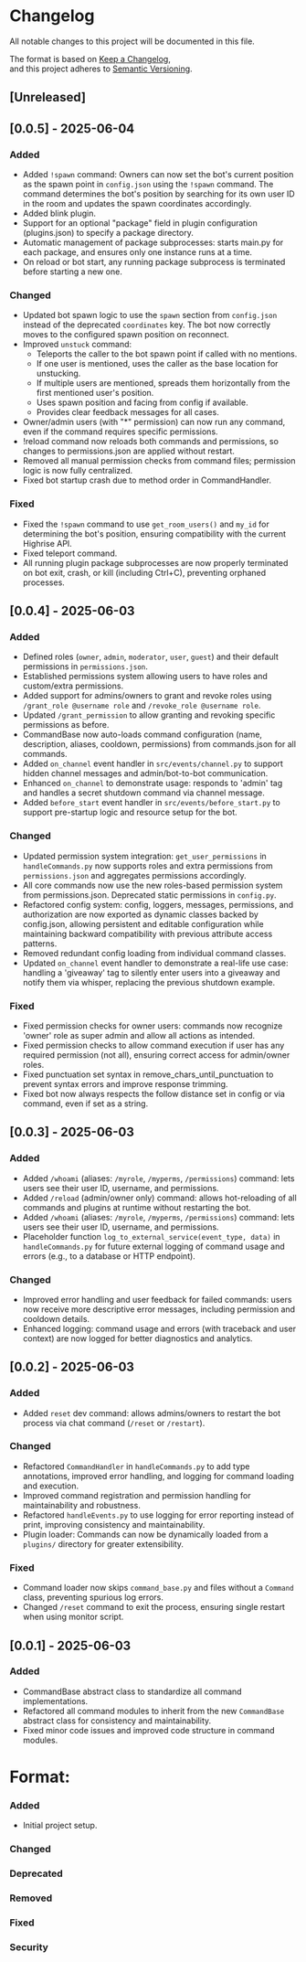# Changelog

All notable changes to this project will be documented in this file.

The format is based on [Keep a Changelog](https://keepachangelog.com/en/1.0.0/),  
and this project adheres to [Semantic Versioning](https://semver.org/spec/v2.0.0.html).

## [Unreleased]

## [0.0.5] - 2025-06-04

### Added
- Added `!spawn` command: Owners can now set the bot's current position as the spawn point in `config.json` using the `!spawn` command. The command determines the bot's position by searching for its own user ID in the room and updates the spawn coordinates accordingly.
- Added blink plugin.
- Support for an optional "package" field in plugin configuration (plugins.json) to specify a package directory.
- Automatic management of package subprocesses: starts main.py for each package, and ensures only one instance runs at a time.
- On reload or bot start, any running package subprocess is terminated before starting a new one.

### Changed
- Updated bot spawn logic to use the `spawn` section from `config.json` instead of the deprecated `coordinates` key. The bot now correctly moves to the configured spawn position on reconnect.
- Improved `unstuck` command:
  - Teleports the caller to the bot spawn point if called with no mentions.
  - If one user is mentioned, uses the caller as the base location for unstucking.
  - If multiple users are mentioned, spreads them horizontally from the first mentioned user's position.
  - Uses spawn position and facing from config if available.
  - Provides clear feedback messages for all cases.
- Owner/admin users (with "*" permission) can now run any command, even if the command requires specific permissions.
- !reload command now reloads both commands and permissions, so changes to permissions.json are applied without restart.
- Removed all manual permission checks from command files; permission logic is now fully centralized.
- Fixed bot startup crash due to method order in CommandHandler.

### Fixed
- Fixed the `!spawn` command to use `get_room_users()` and `my_id` for determining the bot's position, ensuring compatibility with the current Highrise API.
- Fixed teleport command.
- All running plugin package subprocesses are now properly terminated on bot exit, crash, or kill (including Ctrl+C), preventing orphaned processes.

## [0.0.4] - 2025-06-03

### Added
- Defined roles (`owner`, `admin`, `moderator`, `user`, `guest`) and their default permissions in `permissions.json`.
- Established permissions system allowing users to have roles and custom/extra permissions.
- Added support for admins/owners to grant and revoke roles using `/grant_role @username role` and `/revoke_role @username role`.
- Updated `/grant_permission` to allow granting and revoking specific permissions as before.
- CommandBase now auto-loads command configuration (name, description, aliases, cooldown, permissions) from commands.json for all commands.
- Added `on_channel` event handler in `src/events/channel.py` to support hidden channel messages and admin/bot-to-bot communication.
- Enhanced `on_channel` to demonstrate usage: responds to 'admin' tag and handles a secret shutdown command via channel message.
- Added `before_start` event handler in `src/events/before_start.py` to support pre-startup logic and resource setup for the bot.

### Changed
- Updated permission system integration: `get_user_permissions` in `handleCommands.py` now supports roles and extra permissions from `permissions.json` and aggregates permissions accordingly.
- All core commands now use the new roles-based permission system from permissions.json. Deprecated static permissions in `config.py`.
- Refactored config system: config, loggers, messages, permissions, and authorization are now exported as dynamic classes backed by config.json, allowing persistent and editable configuration while maintaining backward compatibility with previous attribute access patterns.
- Removed redundant config loading from individual command classes.
- Updated `on_channel` event handler to demonstrate a real-life use case: handling a 'giveaway' tag to silently enter users into a giveaway and notify them via whisper, replacing the previous shutdown example.

### Fixed
- Fixed permission checks for owner users: commands now recognize 'owner' role as super admin and allow all actions as intended.
- Fixed permission checks to allow command execution if user has any required permission (not all), ensuring correct access for admin/owner roles.
- Fixed punctuation set syntax in remove_chars_until_punctuation to prevent syntax errors and improve response trimming.
- Fixed bot now always respects the follow distance set in config or via command, even if set as a string.

## [0.0.3] - 2025-06-03

### Added
- Added `/whoami` (aliases: `/myrole`, `/myperms`, `/permissions`) command: lets users see their user ID, username, and permissions.
- Added `/reload` (admin/owner only) command: allows hot-reloading of all commands and plugins at runtime without restarting the bot.
- Added `/whoami` (aliases: `/myrole`, `/myperms`, `/permissions`) command: lets users see their user ID, username, and permissions.
- Placeholder function `log_to_external_service(event_type, data)` in `handleCommands.py` for future external logging of command usage and errors (e.g., to a database or HTTP endpoint).

### Changed
- Improved error handling and user feedback for failed commands: users now receive more descriptive error messages, including permission and cooldown details.
- Enhanced logging: command usage and errors (with traceback and user context) are now logged for better diagnostics and analytics.

## [0.0.2] - 2025-06-03
### Added
- Added `reset` dev command: allows admins/owners to restart the bot process via chat command (`/reset` or `/restart`).

### Changed
- Refactored `CommandHandler` in `handleCommands.py` to add type annotations, improved error handling, and logging for command loading and execution.
- Improved command registration and permission handling for maintainability and robustness.
- Refactored `handleEvents.py` to use logging for error reporting instead of print, improving consistency and maintainability.
- Plugin loader: Commands can now be dynamically loaded from a `plugins/` directory for greater extensibility.

### Fixed
- Command loader now skips `command_base.py` and files without a `Command` class, preventing spurious log errors.
- Changed `/reset` command to exit the process, ensuring single restart when using monitor script.

## [0.0.1] - 2025-06-03

### Added
- CommandBase abstract class to standardize all command implementations.
- Refactored all command modules to inherit from the new `CommandBase` abstract class for consistency and maintainability.
- Fixed minor code issues and improved code structure in command modules.


# Format:

### Added
- Initial project setup.

### Changed

### Deprecated

### Removed

### Fixed

### Security